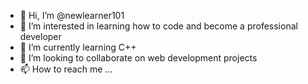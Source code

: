 - 👋 Hi, I’m @newlearner101
- 👀 I’m interested in learning how to code and become a professional developer
- 🌱 I’m currently learning C++
- 💞️ I’m looking to collaborate on web development projects
- 📫 How to reach me ...

<!---
newlearner101/newlearner101 is a ✨ special ✨ repository because its `README.md` (this file) appears on your GitHub profile.
You can click the Preview link to take a look at your changes.
--->
